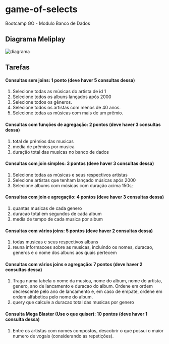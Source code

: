 # game-of-selects

Bootcamp GO - Modulo Banco de Dados

## Diagrama Meliplay

<img src="meliplay.png" title="diagrama">

## Tarefas

#### Consultas sem joins: 1 ponto (deve haver 5 consultas dessa)
1. Selecione todas as músicas do artista de id 1
2. Selecione todos os albuns lançados após 2000
3. Selecione todos os gêneros.
4. Selecione todos os artistas com menos de 40 anos.
5. Selecione todas as músicas com mais de um prêmio.

#### Consultas com funções de agregação: 2 pontos (deve haver 3 consultas dessa)
1. total de prêmios das musicas
2. media de prêmios por musica
3. duração total das musicas no banco de dados

#### Consultas com join simples: 3 pontos  (deve haver 3 consultas dessa)
1. Selecione todas as músicas e seus respectivos artistas
2. Selecione artistas que tenham lançado músicas após 2000
3. Selecione albums com músicas com duração acima 150s;

#### Consultas com join e agregação: 4 pontos  (deve haver 3 consultas dessa)
1. quantas musicas de cada genero
2. duracao total em segundos de cada album
3. media de tempo de cada musica por album

#### Consultas com vários joins: 5 pontos  (deve haver 2 consultas dessa)
1. todas musicas e seus respectivos albuns
2. reuna informacoes sobre as musicas, incluindo os nomes, duracao, generos e o nome dos albuns aos quais pertecem

#### Consultas com vários joins e agregação: 7 pontos  (deve haver 2 consultas dessa)
1. Traga numa tabela o nome da musica, nome do album, nome do artista, genero, ano de lancamento e duracao do album. Ordene em ordem decrescente pelo ano de lancamento e, em caso de empate, ordene em ordem alfabetica pelo nome do album.
2. query que calcule a duracao total das musicas por genero

#### Consulta Mega Blaster (Use o que quiser): 10 pontos  (deve haver 1 consulta dessa)
1. Entre os artistas com nomes compostos, descobrir o que possui o maior numero de vogais (considerando as repetições).
